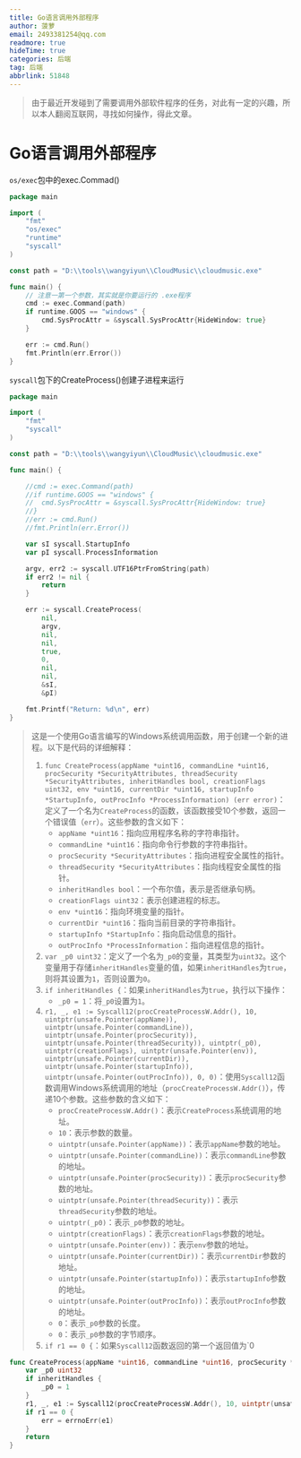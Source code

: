```yaml
---
title: Go语言调用外部程序
author: 菠萝
email: 2493381254@qq.com
readmore: true
hideTime: true
categories: 后端
tag: 后端
abbrlink: 51848
---
```


> 由于最近开发碰到了需要调用外部软件程序的任务，对此有一定的兴趣，所以本人翻阅互联网，寻找如何操作，得此文章。



# Go语言调用外部程序

`os/exec`包中的exec.Commad()

~~~go
package main

import (
	"fmt"
	"os/exec"
	"runtime"
	"syscall"
)

const path = "D:\\tools\\wangyiyun\\CloudMusic\\cloudmusic.exe"

func main() {
	// 注意一第一个参数，其实就是你要运行的 .exe程序
	cmd := exec.Command(path)
	if runtime.GOOS == "windows" {
		cmd.SysProcAttr = &syscall.SysProcAttr{HideWindow: true}
	}

	err := cmd.Run()
	fmt.Println(err.Error())
}

~~~

`syscall`包下的CreateProcess()创建子进程来运行

~~~go
package main

import (
	"fmt"
	"syscall"
)

const path = "D:\\tools\\wangyiyun\\CloudMusic\\cloudmusic.exe"

func main() {

	//cmd := exec.Command(path)
	//if runtime.GOOS == "windows" {
	//	cmd.SysProcAttr = &syscall.SysProcAttr{HideWindow: true}
	//}
	//err := cmd.Run()
	//fmt.Println(err.Error())

	var sI syscall.StartupInfo
	var pI syscall.ProcessInformation

	argv, err2 := syscall.UTF16PtrFromString(path)
	if err2 != nil {
		return
	}

	err := syscall.CreateProcess(
		nil,
		argv,
		nil,
		nil,
		true,
		0,
		nil,
		nil,
		&sI,
		&pI)

	fmt.Printf("Return: %d\n", err)
}
~~~





> 这是一个使用Go语言编写的Windows系统调用函数，用于创建一个新的进程。以下是代码的详细解释：
>
> 1. `func CreateProcess(appName *uint16, commandLine *uint16, procSecurity *SecurityAttributes, threadSecurity *SecurityAttributes, inheritHandles bool, creationFlags uint32, env *uint16, currentDir *uint16, startupInfo *StartupInfo, outProcInfo *ProcessInformation) (err error)`：定义了一个名为`CreateProcess`的函数，该函数接受10个参数，返回一个错误值（`err`）。这些参数的含义如下：
>    - `appName *uint16`：指向应用程序名称的字符串指针。
>    - `commandLine *uint16`：指向命令行参数的字符串指针。
>    - `procSecurity *SecurityAttributes`：指向进程安全属性的指针。
>    - `threadSecurity *SecurityAttributes`：指向线程安全属性的指针。
>    - `inheritHandles bool`：一个布尔值，表示是否继承句柄。
>    - `creationFlags uint32`：表示创建进程的标志。
>    - `env *uint16`：指向环境变量的指针。
>    - `currentDir *uint16`：指向当前目录的字符串指针。
>    - `startupInfo *StartupInfo`：指向启动信息的指针。
>    - `outProcInfo *ProcessInformation`：指向进程信息的指针。
> 2. `var _p0 uint32`：定义了一个名为`_p0`的变量，其类型为`uint32`。这个变量用于存储`inheritHandles`变量的值，如果`inheritHandles`为`true`，则将其设置为`1`，否则设置为`0`。
> 3. `if inheritHandles {`：如果`inheritHandles`为`true`，执行以下操作：
>    - `_p0 = 1`：将`_p0`设置为`1`。
> 4. `r1, _, e1 := Syscall12(procCreateProcessW.Addr(), 10, uintptr(unsafe.Pointer(appName)), uintptr(unsafe.Pointer(commandLine)), uintptr(unsafe.Pointer(procSecurity)), uintptr(unsafe.Pointer(threadSecurity)), uintptr(_p0), uintptr(creationFlags), uintptr(unsafe.Pointer(env)), uintptr(unsafe.Pointer(currentDir)), uintptr(unsafe.Pointer(startupInfo)), uintptr(unsafe.Pointer(outProcInfo)), 0, 0)`：使用`Syscall12`函数调用Windows系统调用的地址（`procCreateProcessW.Addr()`），传递10个参数。这些参数的含义如下：
>    - `procCreateProcessW.Addr()`：表示`CreateProcess`系统调用的地址。
>    - `10`：表示参数的数量。
>    - `uintptr(unsafe.Pointer(appName))`：表示`appName`参数的地址。
>    - `uintptr(unsafe.Pointer(commandLine))`：表示`commandLine`参数的地址。
>    - `uintptr(unsafe.Pointer(procSecurity))`：表示`procSecurity`参数的地址。
>    - `uintptr(unsafe.Pointer(threadSecurity))`：表示`threadSecurity`参数的地址。
>    - `uintptr(_p0)`：表示`_p0`参数的地址。
>    - `uintptr(creationFlags)`：表示`creationFlags`参数的地址。
>    - `uintptr(unsafe.Pointer(env))`：表示`env`参数的地址。
>    - `uintptr(unsafe.Pointer(currentDir))`：表示`currentDir`参数的地址。
>    - `uintptr(unsafe.Pointer(startupInfo))`：表示`startupInfo`参数的地址。
>    - `uintptr(unsafe.Pointer(outProcInfo))`：表示`outProcInfo`参数的地址。
>    - `0`：表示`_p0`参数的长度。
>    - `0`：表示`_p0`参数的字节顺序。
> 5. `if r1 == 0 {`：如果`Syscall12`函数返回的第一个返回值为`0

~~~go
func CreateProcess(appName *uint16, commandLine *uint16, procSecurity *SecurityAttributes, threadSecurity *SecurityAttributes, inheritHandles bool, creationFlags uint32, env *uint16, currentDir *uint16, startupInfo *StartupInfo, outProcInfo *ProcessInformation) (err error) {
	var _p0 uint32
	if inheritHandles {
		_p0 = 1
	}
	r1, _, e1 := Syscall12(procCreateProcessW.Addr(), 10, uintptr(unsafe.Pointer(appName)), uintptr(unsafe.Pointer(commandLine)), uintptr(unsafe.Pointer(procSecurity)), uintptr(unsafe.Pointer(threadSecurity)), uintptr(_p0), uintptr(creationFlags), uintptr(unsafe.Pointer(env)), uintptr(unsafe.Pointer(currentDir)), uintptr(unsafe.Pointer(startupInfo)), uintptr(unsafe.Pointer(outProcInfo)), 0, 0)
	if r1 == 0 {
		err = errnoErr(e1)
	}
	return
}
~~~

